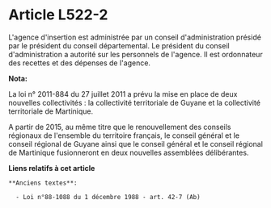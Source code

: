 # Article L522-2

L'agence d'insertion est administrée par un conseil d'administration présidé par le président du conseil départemental. Le
président du conseil d'administration a autorité sur les personnels de l'agence. Il est ordonnateur des recettes et des
dépenses de l'agence.

**Nota:**

La loi n° 2011-884 du 27 juillet 2011 a prévu la mise en place de deux nouvelles collectivités : la collectivité territoriale
de Guyane et la collectivité territoriale de Martinique.

A partir de 2015, au même titre que le renouvellement des conseils régionaux de l'ensemble du territoire français, le conseil
général et le conseil régional de Guyane ainsi que le conseil général et le conseil régional de Martinique fusionneront en
deux nouvelles assemblées délibérantes.

**Liens relatifs à cet article**

	**Anciens textes**:

	  - Loi n°88-1088 du 1 décembre 1988 - art. 42-7 (Ab)
